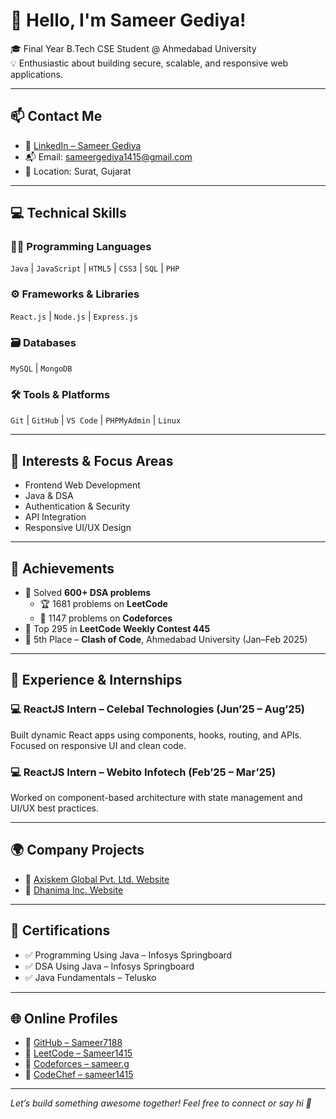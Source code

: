 # 👋 Hello, I'm Sameer Gediya!

🎓 Final Year B.Tech CSE Student @ Ahmedabad University  
💡 Enthusiastic about building secure, scalable, and responsive web applications.

---

## 📫 Contact Me  
- 💼 [LinkedIn – Sameer Gediya](https://www.linkedin.com/in/sameer-gediya)  
- 📬 Email: sameergediya1415@gmail.com  
- 📍 Location: Surat, Gujarat  

---

## 💻 Technical Skills  

### 👨‍💻 Programming Languages  
`Java` | `JavaScript` | `HTML5` | `CSS3` | `SQL` | `PHP`

### ⚙️ Frameworks & Libraries  
`React.js` | `Node.js` | `Express.js`

### 🗃️ Databases  
`MySQL` | `MongoDB`

### 🛠️ Tools & Platforms  
`Git` | `GitHub` | `VS Code` | `PHPMyAdmin` | `Linux`

---

## 🧠 Interests & Focus Areas  
- Frontend Web Development  
- Java & DSA  
- Authentication & Security  
- API Integration  
- Responsive UI/UX Design  

---

## 🌟 Achievements  
- 🧠 Solved **600+ DSA problems**  
  - 🏆 1681 problems on **LeetCode**  
  - 🥈 1147 problems on **Codeforces**  
- 🥇 Top 295 in **LeetCode Weekly Contest 445**  
- 🥉 5th Place – **Clash of Code**, Ahmedabad University (Jan–Feb 2025)

---

## 💼 Experience & Internships  

### 💻 ReactJS Intern – Celebal Technologies (Jun’25 – Aug’25)  
Built dynamic React apps using components, hooks, routing, and APIs. Focused on responsive UI and clean code.

### 💻 ReactJS Intern – Webito Infotech (Feb’25 – Mar’25)  
Worked on component-based architecture with state management and UI/UX best practices.

---

## 🌍 Company Projects  

- 🔗 [Axiskem Global Pvt. Ltd. Website](https://axiskem.netlify.app)  
- 🔗 [Dhanima Inc. Website](https://dhanimainc.com)  

---

## 📜 Certifications  
- ✅ Programming Using Java – Infosys Springboard  
- ✅ DSA Using Java – Infosys Springboard  
- ✅ Java Fundamentals – Telusko  

---

## 🌐 Online Profiles  
- 🔗 [GitHub – Sameer7188](https://github.com/Sameer7188)  
- 🔗 [LeetCode – Sameer1415](https://leetcode.com/u/Sameer1415)  
- 🔗 [Codeforces – sameer.g](https://codeforces.com/profile/sameer.g)  
- 🔗 [CodeChef – sameer1415](https://www.codechef.com/users/sameer1415)  

---

*Let’s build something awesome together! Feel free to connect or say hi 👋*  
